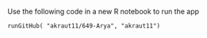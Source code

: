 Use the following code in a new R notebook to run the app
```{r}
runGitHub( "akraut11/649-Arya", "akraut11")
```
